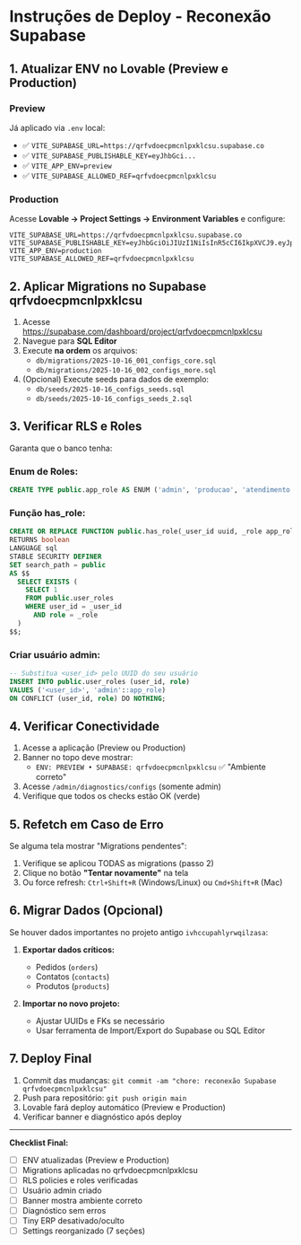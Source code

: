# Instruções de Deploy - Reconexão Supabase

## 1. Atualizar ENV no Lovable (Preview e Production)

### Preview
Já aplicado via `.env` local:
- ✅ `VITE_SUPABASE_URL=https://qrfvdoecpmcnlpxklcsu.supabase.co`
- ✅ `VITE_SUPABASE_PUBLISHABLE_KEY=eyJhbGci...`
- ✅ `VITE_APP_ENV=preview`
- ✅ `VITE_SUPABASE_ALLOWED_REF=qrfvdoecpmcnlpxklcsu`

### Production
Acesse **Lovable → Project Settings → Environment Variables** e configure:
```
VITE_SUPABASE_URL=https://qrfvdoecpmcnlpxklcsu.supabase.co
VITE_SUPABASE_PUBLISHABLE_KEY=eyJhbGciOiJIUzI1NiIsInR5cCI6IkpXVCJ9.eyJpc3MiOiJzdXBhYmFzZSIsInJlZiI6InFyZnZkb2VjcG1jbmxweGtsY3N1Iiwicm9sZSI6ImFub24iLCJpYXQiOjE3NjA0NTU2OTEsImV4cCI6MjA3NjAzMTY5MX0.dpX90AmxL_JrxkYacPFkzQzhmCETDTa21Up5TdQgLLk
VITE_APP_ENV=production
VITE_SUPABASE_ALLOWED_REF=qrfvdoecpmcnlpxklcsu
```

## 2. Aplicar Migrations no Supabase qrfvdoecpmcnlpxklcsu

1. Acesse https://supabase.com/dashboard/project/qrfvdoecpmcnlpxklcsu
2. Navegue para **SQL Editor**
3. Execute **na ordem** os arquivos:
   - `db/migrations/2025-10-16_001_configs_core.sql`
   - `db/migrations/2025-10-16_002_configs_more.sql`
4. (Opcional) Execute seeds para dados de exemplo:
   - `db/seeds/2025-10-16_configs_seeds.sql`
   - `db/seeds/2025-10-16_configs_seeds_2.sql`

## 3. Verificar RLS e Roles

Garanta que o banco tenha:

### Enum de Roles:
```sql
CREATE TYPE public.app_role AS ENUM ('admin', 'producao', 'atendimento');
```

### Função has_role:
```sql
CREATE OR REPLACE FUNCTION public.has_role(_user_id uuid, _role app_role)
RETURNS boolean
LANGUAGE sql
STABLE SECURITY DEFINER
SET search_path = public
AS $$
  SELECT EXISTS (
    SELECT 1
    FROM public.user_roles
    WHERE user_id = _user_id
      AND role = _role
  )
$$;
```

### Criar usuário admin:
```sql
-- Substitua <user_id> pelo UUID do seu usuário
INSERT INTO public.user_roles (user_id, role)
VALUES ('<user_id>', 'admin'::app_role)
ON CONFLICT (user_id, role) DO NOTHING;
```

## 4. Verificar Conectividade

1. Acesse a aplicação (Preview ou Production)
2. Banner no topo deve mostrar:
   - `ENV: PREVIEW • SUPABASE: qrfvdoecpmcnlpxklcsu` ✅ "Ambiente correto"
3. Acesse `/admin/diagnostics/configs` (somente admin)
4. Verifique que todos os checks estão OK (verde)

## 5. Refetch em Caso de Erro

Se alguma tela mostrar "Migrations pendentes":
1. Verifique se aplicou TODAS as migrations (passo 2)
2. Clique no botão **"Tentar novamente"** na tela
3. Ou force refresh: `Ctrl+Shift+R` (Windows/Linux) ou `Cmd+Shift+R` (Mac)

## 6. Migrar Dados (Opcional)

Se houver dados importantes no projeto antigo `ivhccupahlyrwqilzasa`:

1. **Exportar dados críticos:**
   - Pedidos (`orders`)
   - Contatos (`contacts`)
   - Produtos (`products`)

2. **Importar no novo projeto:**
   - Ajustar UUIDs e FKs se necessário
   - Usar ferramenta de Import/Export do Supabase ou SQL Editor

## 7. Deploy Final

1. Commit das mudanças: `git commit -am "chore: reconexão Supabase qrfvdoecpmcnlpxklcsu"`
2. Push para repositório: `git push origin main`
3. Lovable fará deploy automático (Preview e Production)
4. Verificar banner e diagnóstico após deploy

---

**Checklist Final:**
- [ ] ENV atualizadas (Preview e Production)
- [ ] Migrations aplicadas no qrfvdoecpmcnlpxklcsu
- [ ] RLS policies e roles verificadas
- [ ] Usuário admin criado
- [ ] Banner mostra ambiente correto
- [ ] Diagnóstico sem erros
- [ ] Tiny ERP desativado/oculto
- [ ] Settings reorganizado (7 seções)
